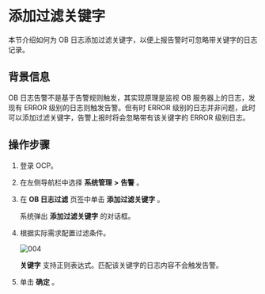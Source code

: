 添加过滤关键字
============================

本节介绍如何为 OB 日志添加过滤关键字，以便上报告警时可忽略带关键字的日志记录。

背景信息
-------------------------

OB 日志告警不是基于告警规则触发，其实现原理是监视 OB 服务器上的日志，发现有 ERROR 级别的日志则触发告警。但有时 ERROR 级别的日志并非问题，此时可以添加过滤关键字，告警上报时将会忽略带有该关键字的 ERROR 级别日志。

操作步骤
-------------------------

1. 登录 OCP。



2. 在左侧导航栏中选择 **系统管理** **\>** **告警** 。



3. 在 **OB 日志过滤** 页签中单击 **添加过滤关键字** 。

   系统弹出 **添加过滤关键字** 的对话框。


4. 根据实际需求配置过滤条件。

   ![004](https://help-static-aliyun-doc.aliyuncs.com/assets/img/zh-CN/2629060261/p271498.png)

   **关键字** 支持正则表达式。匹配该关键字的日志内容不会触发告警。


5. 单击 **确定** 。

